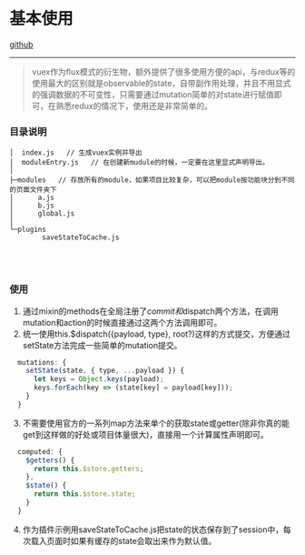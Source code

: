 # 基本使用
[github](https://github.com/Iixianjie/launch-template-vue-cli-v3)

----

> vuex作为flux模式的衍生物，额外提供了很多使用方便的api，与redux等的使用最大的区别就是observable的state，自带副作用处理，并且不用显式的强调数据的不可变性，只需要通过mutation简单的对state进行赋值即可，在熟悉redux的情况下，使用还是非常简单的。

### 目录说明
```
│  index.js   // 生成vuex实例并导出
│  moduleEntry.js   // 在创建新mudule的时候，一定要在这里显式声明导出。
│
├─modules   // 存放所有的module，如果项目比较复杂，可以把module按功能块分到不同的页面文件夹下
│      a.js
│      b.js
│      global.js
│
└─plugins
        saveStateToCache.js
```

<br>
<br>

### 使用
1. 通过mixin的methods在全局注册了$commit和$dispatch两个方法，在调用mutation和action的时候直接通过这两个方法调用即可。
2. 统一使用this.$dispatch({payload, type}, root?)这样的方式提交，方便通过setState方法完成一些简单的mutation提交。
```js
  mutations: {
    setState(state, { type, ...payload }) {
      let keys = Object.keys(payload);
      keys.forEach(key => (state[key] = payload[key]));
    }
  }
```
3. 不需要使用官方的一系列map方法来单个的获取state或getter(除非你真的能get到这样做的好处或项目体量很大)，直接用一个计算属性声明即可。
```js
  computed: {
    $getters() {
      return this.$store.getters;
    },
    $state() {
      return this.$store.state;
    }
  }
```
4. 作为插件示例用saveStateToCache.js把state的状态保存到了session中，每次载入页面时如果有缓存的state会取出来作为默认值。